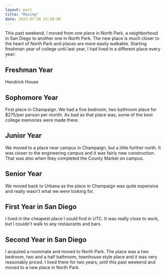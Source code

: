 ```yaml
---
layout: post
title: "Moving"
date: 2013-07-30 23:20:00
---
```


This past weekend, I moved from one place in North Park, a neighborhood in San Diego to another one in North Park. The new place is much closer to the heart of North Park and places are more easily walkable. Starting freshman year of college until last year, I had lived in a different place every year:

## Freshman Year
Hendrick House

## Sophomore Year
First place in Champaign. We had a five bedroom, two bathroom place for $275/per person per month. As bad as that place was, some of the best college memories were made there.

## Junior Year
We moved to a place near campus in Champaign, but a little further north. It was closer to the engineering campus and it was fairly new construction. That was also when they completed the County Market on campus.

## Senior Year
We moved back to Urbana as the place in Champaign was quite expensive and really wasn't what we were looking for.

## First Year in San Diego
I lived in the cheapest place I could find in UTC. It was really close to work, but I couldn't walk to any restaurants and bars.

## Second Year in San Diego
I acquired a roommate and moved to North Park. The place was a two bedroom, two and a half bathroom, townhouse style place and it was very reasonably priced. I lived there for two years, until this past weekend and moved to a new place in North Park.